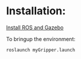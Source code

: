 # Installation:

[Install ROS and Gazebo](http://gazebosim.org/tutorials?tut=ros_installing)

To bringup the environment:

```bash
roslaunch myGripper.launch
```


